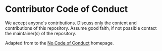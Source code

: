 # Contributor Code of Conduct

We accept anyone's contributions. Discuss only the content and contributions of this repository. 
Assume good faith, if not possible contact the maintainer(s) of the repository. 

Adapted from to the [No Code of Conduct](https://github.com/domgetter/NCoC) homepage.

